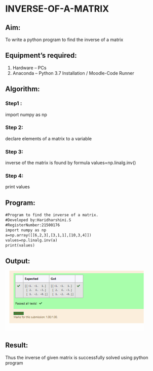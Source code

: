 # INVERSE-OF-A-MATRIX
## Aim:
To write a python program to find the inverse of a matrix
## Equipment’s required:
1. 	Hardware – PCs
2. 	Anaconda – Python 3.7 Installation / Moodle-Code Runner
## Algorithm:
### Step1 : 
import numpy as np
### Step 2: 
declare elements of a matrix to a variable
### Step 3: 
inverse of the matrix is found by formula
values=np.linalg.inv()
### Step 4: 
print values
## Program:
```
#Program to find the inverse of a matrix.
#Developed by:Haridharshini.S
#RegisterNumber:21500176
import numpy as np 
a=np.array([[6,2,3],[3,1,1],[10,3,4]])
values=np.linalg.inv(a)
print(values)
```
## Output:
![output](./output3.png)
## Result:
Thus the inverse of given matrix is successfully solved using python program

